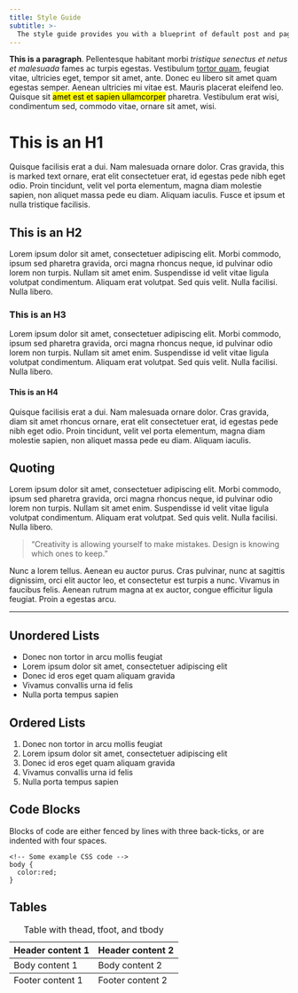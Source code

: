 ```yaml
---
title: Style Guide
subtitle: >-
  The style guide provides you with a blueprint of default post and page styles. The style guide is also a great reference for suggested typographic treatment and styles for your content.
---
```


**This is a paragraph**. Pellentesque habitant morbi *tristique senectus et netus et malesuada* fames ac turpis egestas. Vestibulum [tortor quam](https://www.google.com), feugiat vitae, ultricies eget, tempor sit amet, ante. Donec eu libero sit amet quam egestas semper. Aenean ultricies mi vitae est. Mauris placerat eleifend leo. Quisque sit <mark>amet est et sapien ullamcorper</mark> pharetra. Vestibulum erat wisi, condimentum sed, commodo vitae, ornare sit amet, wisi.

# This is an H1

Quisque facilisis erat a dui. Nam malesuada ornare dolor. Cras gravida, this is marked text ornare, erat elit consectetuer erat, id egestas pede nibh eget odio. Proin tincidunt, velit vel porta elementum, magna diam molestie sapien, non aliquet massa pede eu diam. Aliquam iaculis. Fusce et ipsum et nulla tristique facilisis.

## This is an H2

Lorem ipsum dolor sit amet, consectetuer adipiscing elit. Morbi commodo, ipsum sed pharetra gravida, orci magna rhoncus neque, id pulvinar odio lorem non turpis. Nullam sit amet enim. Suspendisse id velit vitae ligula volutpat condimentum. Aliquam erat volutpat. Sed quis velit. Nulla facilisi. Nulla libero.

### This is an H3

Lorem ipsum dolor sit amet, consectetuer adipiscing elit. Morbi commodo, ipsum sed pharetra gravida, orci magna rhoncus neque, id pulvinar odio lorem non turpis. Nullam sit amet enim. Suspendisse id velit vitae ligula volutpat condimentum. Aliquam erat volutpat. Sed quis velit. Nulla facilisi. Nulla libero.

#### This is an H4

Quisque facilisis erat a dui. Nam malesuada ornare dolor. Cras gravida, diam sit amet rhoncus ornare, erat elit consectetuer erat, id egestas pede nibh eget odio. Proin tincidunt, velit vel porta elementum, magna diam molestie sapien, non aliquet massa pede eu diam. Aliquam iaculis.

## Quoting

Lorem ipsum dolor sit amet, consectetuer adipiscing elit. Morbi commodo, ipsum sed pharetra gravida, orci magna rhoncus neque, id pulvinar odio lorem non turpis. Nullam sit amet enim. Suspendisse id velit vitae ligula volutpat condimentum. Aliquam erat volutpat. Sed quis velit. Nulla facilisi. Nulla libero.

>&ldquo;Creativity is allowing yourself to make mistakes. Design is knowing which ones to keep.&rdquo;

Nunc a lorem tellus. Aenean eu auctor purus. Cras pulvinar, nunc at sagittis dignissim, orci elit auctor leo, et consectetur est turpis a nunc. Vivamus in faucibus felis. Aenean rutrum magna at ex auctor, congue efficitur ligula feugiat. Proin a egestas arcu.

<hr />

## Unordered Lists

+ Donec non tortor in arcu mollis feugiat
+ Lorem ipsum dolor sit amet, consectetuer adipiscing elit
+ Donec id eros eget quam aliquam gravida
+ Vivamus convallis urna id felis
+ Nulla porta tempus sapien

## Ordered Lists

1. Donec non tortor in arcu mollis feugiat
2. Lorem ipsum dolor sit amet, consectetuer adipiscing elit
3. Donec id eros eget quam aliquam gravida
4. Vivamus convallis urna id felis
5. Nulla porta tempus sapien

## Code Blocks

Blocks of code are either fenced by lines with three back-ticks, or are indented with four spaces.

```
<!-- Some example CSS code -->
body {
  color:red;
}
```

## Tables

<table>
    <caption>Table with thead, tfoot, and tbody</caption>
  <thead>
    <tr>
      <th>Header content 1</th>
      <th>Header content 2</th>
    </tr>
  </thead>
  <tbody>
    <tr>
      <td>Body content 1</td>
      <td>Body content 2</td>
    </tr>
  </tbody>
  <tfoot>
    <tr>
      <td>Footer content 1</td>
      <td>Footer content 2</td>
    </tr>
  </tfoot>
</table>

